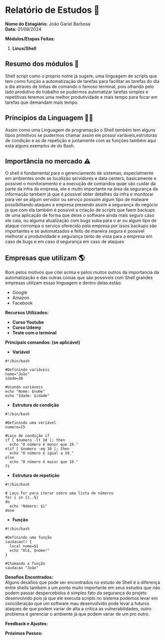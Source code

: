 # Relatório de Estudos 📜

**Nome do Estagiário:** João Gariel Barbosa
<br>
**Data:** 01/08/2024

**Módulos/Etapas Feitas:**  
1. **Linux/Shell**

## Resumo dos módulos 📖

Shell script como o proprio nome já sugere, uma linguagem de scripts que tem como função a automatização de tarefas para facilitar as tarefas do dia a dia através de linhas de comando o famoso terminal, pois olhando pelo lado produtivo do trabalho se pudermos automatizar tarefas simples e repetitivas teremos uma melhor produtividade e mais tempo para focar em tarefas que demandam mais tempo.

## Principios da Linguagem 👨‍💻

Assim como uma Linguagem de programação o Shell também tem alguns tipos primitivos se pudermos chamar assim ele possui variáveis,estruturas de condição e as de repetição e juntamente com as funções também aqui esta alguns exemplos de do Bash.

## Importância no mercado ⚠️

O shell é fundamental para o gerenciamento de sistemas, especialmente em ambientes onde se localizão servidores e data centers, basicamente e possivel o monitoramento e a execução de comandos quqe vão cuidar da parte da infra da empresa, ele e muito importante na área da segurança da informação tambem já que é possivel obter detalhes da infra e monitorar para ver se algum servidor ou serviço possuim algum tipo de malware possibilitando ataques a empresa presendo assim a segurança do negócio ja que com ela também é possivel a criação de scripts que faem backups de uma aplicação de forma que deixe o software ainda mais seguro caso ele caia, ou alguma atualização com bugs suba para o ar ou algum tipo de ataque corrompa o serviço oferecido pela empresa por issos backups são importantes e se automatzados e feito de maneira segura é possivel melhorar a produtividade e segurança tanto de vista para a empresa em caso de bugs e em caso d segurança em caso de ataques

## Empresas que utilizam 🌎
Bom pelos motivos que citei acima e pelos muitos outros da importancia da automatização e das outras coisas que são possiveis com Shell grandes empresas utilizam essas linguagem e dentro delas estão:

- Google
- Amazon
- Facebook


**Recursos Utilizados:**  
- **Curso Youtube**
- **Curso Udemy**
- **Teste com o terminal**

**Principais comandos: (se aplicável)**  
- **Variável**

```
#!/bin/bash

#Definindo variáveis
nome="João"
idade=30

#Usando variáveis
echo "Nome: $nome"
echo "Idade: $idade"
```

- **Estrutura de condição**
```
#!/bin/bash

#Definindo uma variável
numero=15

#Laço de condição if
if [ $numero -lt 10 ]; then
  echo "O número é menor que 10."
elif [ $numero -eq 10 ]; then
  echo "O número é igual a 10."
else
  echo "O número é maior que 10."
fi
```

- **Estrutura de repetição**
```
#!/bin/bash

# Laço for para iterar sobre uma lista de números
for i in {1..5}
do
  echo "Número: $i"
done
```

- **Função**
```
#!/bin/bash

#Definindo uma função
saudacao() {
  local nome=$1
  echo "Olá, $nome!"
}

#Chamando a função
saudacao "João"
```

**Desafios Encontrados:**  
Alguns desafios que pode ser encontrados no estudo de Shell é a diferença entre shells também a um ponto muito importante em seus estudos que não podem passar despercebidos é simples fato da segurança do projeto desenvolvido pois já que ele executa scripts no sistema podemos levar em concideração que um software mau desenvolvido pode levar a futuros ataques de que podem variar de alta a critica as vulnerabilidades, outro problema é gerenciar o ambiente já que podem variar de um pro outro.

**Feedback e Ajustes:**  


**Próximos Passos:**
